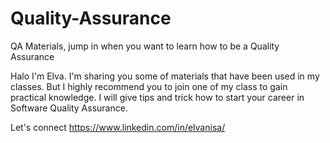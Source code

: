 # Quality-Assurance
QA Materials, jump in when you want to learn how to be a Quality Assurance

Halo I'm Elva.
I'm sharing you some of materials that have been used in my classes. 
But I highly recommend you to join one of my class to gain practical knowledge. I will give tips and trick how to start your career in Software Quality Assurance.

Let's connect https://www.linkedin.com/in/elvanisa/
